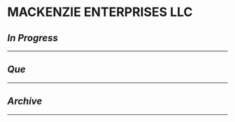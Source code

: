 # MACKENZIE ENTERPRISES LLC

## *In Progress*

--------------------

## *Que*

-----------------------------------
## *Archive*

-----------------------------------

